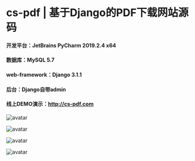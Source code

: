 # cs-pdf | 基于Django的PDF下载网站源码
#### 开发平台：JetBrains PyCharm 2019.2.4 x64
#### 数据库：MySQL 5.7
#### web-framework：Django 3.1.1
#### 后台：Django自带admin
#### 线上DEMO演示：http://cs-pdf.com
![avatar](https://ftp.bmp.ovh/imgs/2021/04/d388d835c1ec6dfc.png)

![avatar](https://ftp.bmp.ovh/imgs/2021/04/54f5652bd78b5dad.png)

![avatar](https://ftp.bmp.ovh/imgs/2021/04/431d773b946fff19.png)


![avatar](https://ftp.bmp.ovh/imgs/2021/04/f98a91a31913b5be.png)
